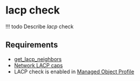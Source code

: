 # lacp check

<!-- prettier-ignore -->
!!! todo
    Describe *lacp* check

## Requirements

* [get_lacp_neighbors](../../scripts-reference/get_lacp_neighbors.md)
* [Network LACP caps](../../caps-reference/network.md#network-lacp)
* LACP check is enabled in [Managed Object Profile](../../concepts/managed-object-profile/index.md)
